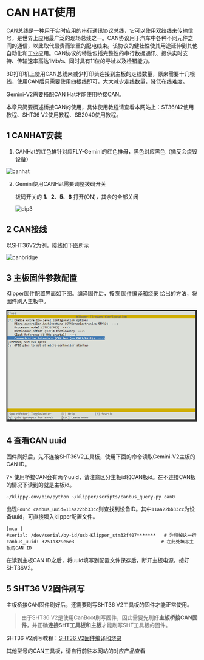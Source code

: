 # CAN HAT使用

CAN总线是一种用于实时应用的串行通讯协议总线，它可以使用双绞线来传输信号，是世界上应用最广泛的现场总线之一。CAN协议用于汽车中各种不同元件之间的通信，以此取代昂贵而笨重的配电线束。该协议的健壮性使其用途延伸到其他自动化和工业应用。CAN协议的特性包括完整性的串行数据通讯、提供实时支持、传输速率高达1Mb/s、同时具有11位的寻址以及检错能力。

3D打印机上使用CAN总线来减少打印头连接到主板的走线数量，原来需要十几根线，使用CAN后只需要使用四根线即可，大大减少走线数量，降低布线难度。

Gemini-V2需要搭配CAN Hat才能使用桥接CAN。

本章只简要概述桥接CAN的使用，具体使用教程请查看本网站上：ST36/42使用教程、SHT36 V2使用教程、SB2040使用教程。

## 1  CANHAT安装

1. CANHat的红色排针对应FLY-Gemini的红色排母，黑色对应黑色（插反会烧毁设备）

![canhat](../../../images/boards/fly_gemini_v2/canhat.png ":no-zooom")

2. Gemini使用CANHat需要调整拨码开关

    拨码开关的 **1**、**2**、**5**、**6**  打开(ON)，其余的全部关闭
    
    ![dip3](../../../images/boards/fly_gemini_v2/dip3.png)

## 2 CAN接线

以SHT36V2为例，接线如下图所示

![canbridge](../../../images/boards/fly_gemini_v2/canbridge.png)

## 3 主板固件参数配置

Klipper固件配置界面如下图。编译固件后，按照 [固件编译和烧录](/board/fly_gemini/fly_gemini_v3/flash "点击即可跳转") 给出的方法，将固件刷入主板中。

![can](../../../images/boards/fly_gemini_v2/config-can.png)

## 4 查看CAN uuid

固件刷好后，先不连接SHT36V2工具板，使用下面的命令读取Gemini-V2主板的CAN ID。

?> 使用桥接CAN会有两个uuid，请注意区分主板id和CAN板id。在不连接CAN板的情况下读到的就是主板id。

```
~/klippy-env/bin/python ~/klipper/scripts/canbus_query.py can0
```

出现``Found canbus_uuid=11aa22bb33cc``则查找到设备ID。其中``11aa22bb33cc``为设备uuid，可直接填入klipper配置文件。

 ```
[mcu ]
#serial: /dev/serial/by-id/usb-Klipper_stm32f407*******   # 注释掉这一行
canbus_uuid: 3251a329e6e3                                # 在此处填写主板的CAN ID
 ```

在读到主板CAN ID之后，将uuid填写到配置文件保存后，断开主板电源，接好SHT36V2。

## 5 SHT36 V2固件刷写

主板桥接CAN固件刷好后，还需要刷写SHT36 V2工具板的固件才能正常使用。

> 由于SHT36 V2是使用CanBoot刷写固件，因此需要先刷好**主板桥接CAN固件**，并正确**连接SHT工具板和主板**才能刷写SHT工具板的固件。

SHT36 V2刷写教程：[SHT36 V2固件编译和烧录](/board/fly_sht_v2/flash "点击即可跳转")

其他型号的CAN工具板，请自行前往本网站的对应产品查看